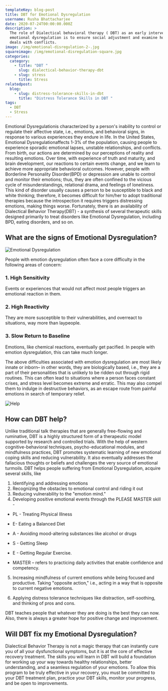 ```yaml
---
templateKey: blog-post
title: DBT for Emotional Dysregulation
username: Rusha Bhattacharjee
date: 2020-07-24T00:00:00.000Z
description: >
  The role of Dialectical behavioral therapy ( DBT) as an early intervention in
  emotional dysregulation is to ensure social adjustment and examine how one
  deals with conflicts.
image: /img/emotional-disregulation-2-.jpg
squareimage: /img/emotional-disregulation-square.jpg
categories:
  category:
    - title: "DBT "
      slug: dialectical-behavior-therapy-dbt
    - slug: stress
      title: Stress
relatedpost:
  blog:
    - slug: distress-tolerance-skills-in-dbt
      title: "Distress Tolerance Skills in DBT "
tags:
  - DBT
  - Stress
---
```

<!--StartFragment-->

Emotional Dysregulationis characterized by a person's inability to control or regulate their affective state, i.e., emotions, and behavioral signs, in response to various experiences they endure in life. In the United States, Emotional Dysregulationaffects 1-3% of the population, causing people to experience sporadic emotional lapses, unstable relationships, and conflicts. From birth, our actions are determined by our perceptions of reality and resulting emotions. Over time, with experience of truth and maturity, and brain development, our reactions to certain events change, and we learn to achieve more appropriate behavioral outcomes. However, people with Borderline Personality Disorder(BPD) or depression are unable to control and monitor their emotions; thus, they are often confined to the vicious cycle of misunderstandings, relational drama, and feelings of loneliness. This kind of disorder usually causes a person to be susceptible to black and white thinking; therefore, it becomes difficult for him/her to adopt traditional therapies because the introspection it requires triggers distressing emotions, making things worse. Fortunately, there is an availability of Dialectical Behavior Therapy(DBT) - a synthesis of several therapeutic skills designed primarily to treat disorders like Emotional Dysregulation, including BPD, eating disorders, and so on.

<!--StartFragment-->

## **What are the signs of Emotional Dysregulation?**

![Emotional Dysregulation](/img/emotional.jpg "Emotional Dysregulation")

<!--EndFragment-->

<!--StartFragment-->

People with emotion dysregulation often face a core difficulty in the following areas of concern:

### 1. High Sensitivity

Events or experiences that would not affect most people triggers an emotional reaction in them.

### 2. High Reactivity

They are more susceptible to their vulnerabilities, and overreact to situations, way more than laypeople.

### 3. Slow Return to Baseline

Emotions, like chemical reactions, eventually get pacified. In people with emotion dysregulation, this can take much longer. 

The above difficulties associated with emotion dysregulation are most likely innate or inborn– in other words, they are biologically based, i.e., they are a part of their personalities that is unlikely to be ridden out through rigid routines. This can often lead to situations where a person faces constant crises, and stress level becomes extreme and erratic. This may also compel them to indulge in destructive behaviors, as an escape route from painful emotions in search of temporary relief.

![Help](/img/help.jpg "Emotional Dysregulation")

<!--StartFragment-->

## **How can DBT help?**

<!--EndFragment--><!--StartFragment-->

Unlike traditional talk therapies that are generally free-flowing and ruminative, DBT is a highly structured form of a therapeutic model supported by research and controlled trials. With the help of western cognitive-behavioral techniques, psycho-educational modules, and mindfulness practices, DBT promotes systematic learning of new emotional coping skills and reducing vulnerability. It also eventually addresses the fallacious thoughts or beliefs and challenges the very source of emotional turmoils. DBT helps people suffering from Emotional Dysregulation, acquire several skills, like

1. Identifying and addressing emotions
2. Recognizing the obstacles to emotional control and riding it out
3. Reducing vulnerability to the "emotion mind."
4. Developing positive emotional events through the PLEASE MASTER skill -

* PL - Treating Physical Illness

<!---->

* E- Eating a Balanced Diet

<!---->

* A - Avoiding mood-altering substances like alcohol or drugs

<!---->

* S - Getting Sleep

<!---->

* E - Getting Regular Exercise.

<!---->

* MASTER – refers to practicing daily activities that enable confidence and competency.

5. Increasing mindfulness of current emotions while being focused and productive. Taking "opposite action," i.e., acting in a way that is opposite to current negative  emotions.

<!---->

6. Applying distress tolerance techniques like distraction, self-soothing, and thinking of pros and cons.

DBT teaches people that whatever they are doing is the best they can now. Also, there is always a greater hope for positive change and improvement.

## Will DBT fix my Emotional Dysregulation?

Dialectical Behavior Therapy is not a magic therapy that can instantly cure you of all your dysfunctional symptoms, but it is at the core of effective recovery treatment. The skills you will learn in DBT will build a foundation for working up your way towards healthy relationships, better understanding, and a seamless regulation of your emotions. To allow this program to be truly effective in your recovery, you must be committed to your DBT treatment plan, practice your DBT skills, monitor your progress, and be open to improvements.

<!--EndFragment-->

<!--EndFragment-->

<!--EndFragment-->